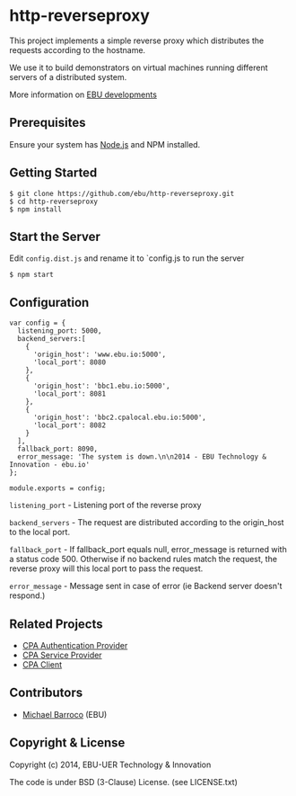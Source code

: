 # http-reverseproxy

This project implements a simple reverse proxy which distributes the requests according to the hostname.

We use it to build demonstrators on virtual machines running different servers of a distributed system.

More information on [EBU developments](http://www.ebu.io)


## Prerequisites

Ensure your system has [Node.js](http://nodejs.org/) and NPM installed.

## Getting Started

    $ git clone https://github.com/ebu/http-reverseproxy.git
    $ cd http-reverseproxy
    $ npm install

## Start the Server

  Edit `config.dist.js` and rename it to `config.js to run the server

    $ npm start

## Configuration

    var config = {
      listening_port: 5000,
      backend_servers:[
        {
          'origin_host': 'www.ebu.io:5000',
          'local_port': 8080
        },
        {
          'origin_host': 'bbc1.ebu.io:5000',
          'local_port': 8081
        },
        {
          'origin_host': 'bbc2.cpalocal.ebu.io:5000',
          'local_port': 8082
        }
      ],
      fallback_port: 8090,
      error_message: 'The system is down.\n\n2014 - EBU Technology & Innovation - ebu.io'
    };

    module.exports = config;


`listening_port` - Listening port of the reverse proxy

`backend_servers` - The request are distributed according to the origin_host to the local port.

`fallback_port` - If fallback_port equals null, error_message is returned with a status code 500.
Otherwise if no backend rules match the request, the reverse proxy will this local port to pass the request.

`error_message` - Message sent in case of error (ie Backend server doesn't respond.)


## Related Projects

* [CPA Authentication Provider](https://github.com/ebu/cpa-auth-provider)
* [CPA Service Provider](https://github.com/ebu/cpa-service-provider)
* [CPA Client](https://github.com/ebu/cpa-client)


## Contributors

* [Michael Barroco](https://github.com/barroco) (EBU)


## Copyright & License

Copyright (c) 2014, EBU-UER Technology & Innovation

The code is under BSD (3-Clause) License. (see LICENSE.txt)
